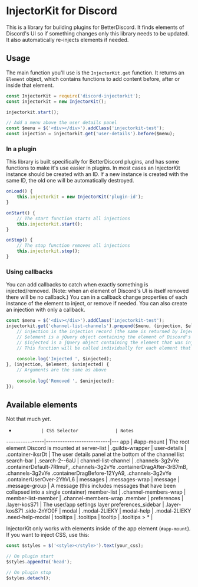 InjectorKit for Discord
===

This is a library for building plugins for BetterDiscord. It finds elements of Discord's UI so if something changes only this library needs to be updated. It also automatically re-injects elements if needed.

Usage
---

The main function you'll use is the `InjectorKit.get` function. It returns an `Element` object, which contains functions to add content before, after or inside that element.

```js
const InjectorKit = require('discord-injectorkit');
const injectorkit = new InjectorKit();

injectorkit.start();

// Add a menu above the user details panel
const $menu = $('<div></div>').addClass('injectorkit-test');
const injection = injectorkit.get('user-details').before($menu);

```

### In a plugin

This library is built specifically for BetterDiscord plugins, and has some functions to make it's use easier in plugins. In most cases an InjectorKit instance should be created with an ID. If a new instance is created with the same ID, the old one will be automatically destroyed.

```js
onLoad() {
    this.injectorkit = new InjectorKit('plugin-id');
}

onStart() {
    // The start function starts all injections
    this.injectorkit.start();
}

onStop() {
    // The stop function removes all injections
    this.injectorkit.stop();
}

```

### Using callbacks

You can add callbacks to catch when exactly something is injected/removed. (Note: when an element of Discord's UI is itself removed there will be no callback.) You can in a callback change properties of each instance of the element to inject, or remove if needed. You can also create an injection with only a callback.

```js
const $menu = $('<div></div>').addClass('injectorkit-test');
injectorkit.get('channel-list-channels').prepend($menu, (injection, $element, $injected) => {
    // injection is the injection record (the same is returned by InjectorKit.prepend)
    // $element is a jQuery object containing the element of Discord's UI
    // $injected is a jQuery object containing the element that was injected
    // This function will be called individually for each element that is injected (remember that injections are continuous - if any more channels are added to the list $menu will be prepended and this will be called again)
    
    console.log('Injected ', $injected);
}, (injection, $element, $uninjected) {
    // Arguments are the same as above
    
    console.log('Removed ', $uninjected);
});

```

Available elements
---

Not that much *yet*.

-               | CSS Selector              | Notes
----------------|---------------------------|---
app             | #app-mount                | The root element Discord is mounted at
server-list     | .guilds-wrapper           |
user-details    | .container-iksrDt         | The user details panel at the bottom of the channel list
search-bar      | .search-2--6aU            |
channel-list-channel | .channels-3g2vYe .containerDefault-7RImuF, .channels-3g2vYe .containerDragAfter-3rB7mB, .channels-3g2vYe .containerDragBefore-12YyA9, .channels-3g2vYe .containerUserOver-2YhVL6 |
messages        | .messages-wrap            |
message         | .message-group            | A message (this includes messages that have been collapsed into a single container)
member-list     | .channel-members-wrap     |
member-list-member | .channel-members-wrap .member |
preferences     | .layer-kosS71             | The user/app settings layer
preferences_sidebar | .layer-kosS71 .side-2nYO0F |
modal           | .modal-2LIEKY             |
modal-help      | .modal-2LIEKY .need-help-modal |
tooltips        | .tooltips                 |
tooltip         | .tooltips > *             |

InjectorKit only works with elements inside of the app element (`#app-mount`). If you want to inject CSS, use this:

```js
const $styles = $('<style></style>').text(your_css);

// On plugin start
$styles.appendTo('head');

// On plugin stop
$styles.detach();

```
